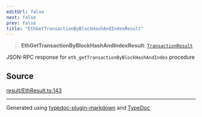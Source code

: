 ```yaml
---
editUrl: false
next: false
prev: false
title: "EthGetTransactionByBlockHashAndIndexResult"
---
```


> **EthGetTransactionByBlockHashAndIndexResult**: [`TransactionResult`](/generated/type-aliases/transactionresult/)

JSON-RPC response for `eth_getTransactionByBlockHashAndIndex` procedure

## Source

[result/EthResult.ts:143](https://github.com/evmts/tevm-monorepo/blob/main/vm/api/src/result/EthResult.ts#L143)

***
Generated using [typedoc-plugin-markdown](https://www.npmjs.com/package/typedoc-plugin-markdown) and [TypeDoc](https://typedoc.org/)
